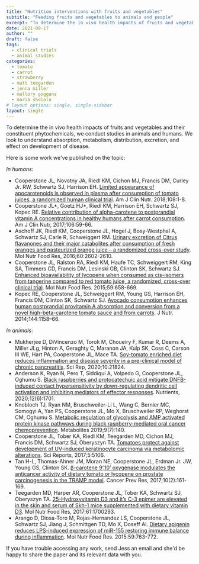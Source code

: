 ```yaml
---
title: "Nutrition interventions with fruits and vegetables"
subtitle: "Feeding fruits and vegetables to animals and people"
excerpt: "To determine the in vivo health impacts of fruits and vegetables and their constituent phytochemicals, we conduct studies in animals and humans.  We look to understand absorption, metabolism, distribution, excretion, and effect on development of disease."
date: 2021-09-17
author: ""
draft: false
tags:
  - clinical trials
  - animal studies
categories:
  - tomato
  - carrot
  - strawberry
  - matt teegarden
  - jenna miller
  - mallory goggans
  - maria sholola
# layout options: single, single-sidebar
layout: single
---
```

To determine the in vivo health impacts of fruits and vegetables and their constituent phytochemicals, we conduct studies in animals and humans.  We look to understand absorption, metabolism, distribution, excretion, and effect on development of disease.

Here is some work we've published on the topic:

*In humans*: <br>
- Cooperstone JL, Novotny JA, Riedl KM, Cichon MJ, Francis DM, Curley Jr. RW, Schwartz SJ, Harrison EH. [Limited appearance of apocarotenoids is observed in plasma after consumption of tomato juices, a randomized human clinical trial](https://doi.org/10.1093/ajcn/nqy177).  Am J Clin Nutr. 2018;108:1-8.  
- Cooperstone JL*, Goetz HJ*, Riedl KM, Harrison EH, Schwartz SJ, Kopec RE.  [Relative contribution of alpha-carotene to postprandial vitamin A concentrations in healthy humans after carrot consumption](https://doi.org/10.3945/ajcn.116.150821).  Am J Clin Nutr, 2017;106:59-66.  
- Aschoff JK, Riedl KM, Cooperstone JL, Hogel J, Bosy-Westphal A, Schwartz SJ, Carle R, Schweiggert RM.   [Urinary excretion of Citrus flavanones and their major catabolites after consumption of fresh oranges and pasteurized orange juice – a randomized cross-over study](https://doi.org/10.1002/mnfr.201600315).  Mol Nutr Food Res, 2016;60:2602-2610.  
- Cooperstone JL, Ralston RA, Riedl KM, Haufe TC, Schweiggert RM, King SA, Timmers CD, Francis DM, Lesinski GB, Clinton SK, Schwartz SJ. [Enhanced bioavailability of lycopene when consumed as cis-isomers from tangerine compared to red tomato juice, a randomized, cross-over clinical trial](https://doi.org/10.1002/mnfr.201400658).  Mol Nutr Food Res. 2015;59:658-669.  
- Kopec RE, Cooperstone JL, Schweiggert RM, Young GS, Harrison EH, Francis DM, Clinton SK, Schwartz SJ. [Avocado consumption enhances human postprandial provitamin A absorption and conversion from a novel high-beta-carotene tomato sauce and from carrots](https://doi.org/10.3945/jn.113.187674). J Nutr. 2014;144:1158–66.  

*In animals*: <br>
- Mukherjee D, DiVincenzo M, Torok M, Choueiry F, Kumar R, Deems A, Miller JLg, Hinton A, Geraghty C, Maranon JA, Kulp SK, Coss C, Carson III WE, Hart PA, Cooperstone JL, Mace TA.  [Soy-tomato enriched diet reduces inflammation and disease severity in a pre-clinical model of chronic pancreatitis](https://doi.org/10.1038/s41598-020-78762-9).  Sci Rep, 2020;10:21824.  
- Anderson K, Ryan N, Pero T, Siddiqui A, Volpedo G, Cooperstone JL, Oghumu S.  [Black raspberries and protocatechuic acid mitigate DNFB-induced contact hypersensitivity by down-regulating dendritic cell activation and inhibiting mediators of effector responses](https://doi.org/10.3390/nu12061701). Nutrients, 2020;12(6):1701.
- Knobloch TJ, Ryan NM, Bruschweiler-Li L, Wang C, Bernier MC, Somogyi A, Yan PS, Cooperstone JL, Mo X, Bruschweiler RP, Weghorst CM, Oghumu S.  [Metabolic regulation of glycolysis and AMP activated protein kinase pathways during black raspberry-mediated oral cancer chemoprevention](https://doi.org/10.3390/metabo9070140). Metabolites 2019;9(7):140. 
- Cooperstone JL, Tober KA, Riedl KM, Teegarden MD, Cichon MJ, Francis DM, Schwartz SJ, Oberyszyn TA. [Tomatoes protect against development of UV-induced keratinocyte carcinoma via metabolomic alterations](https://doi.org/10.1038/s41598-017-05568-7).  Sci Reports, 2017;5:5106.  
- Tan H-L, Thomas-Ahner JM, Moran NE, Cooperstone JL, Erdman Jr. JW, Young GS, Clinton SK.  [β-carotene 9’,10’ oxygenase modulates the anticancer activity of dietary tomato or lycopene on prostate carcinogenesis in the TRAMP model](https://doi.org/10.1158/1940-6207.CAPR-15-0402).  Cancer Prev Res, 2017;10(2):161-169.  
- Teegarden MD, Harper AR, Cooperstone JL, Tober KA, Schwartz SJ, Oberyszyn TA. [25-Hydroxyvitamin D3 and it’s C-3 epimer are elevated in the skin and serum of Skh-1 mice supplemented with dietary vitamin D3](https://doi.org/10.1002/mnfr.201700293). Mol Nutr Food Res, 2017;61:1700293.  
- Arango D, Diosa-Toro M, Rojas-Hernandez LS, Cooperstone JL, Schwartz SJ, Jiang J, Schmittgen TD, Mo X, Doseff AI.  [Dietary apigenin reduces LPS-induced expression of miR-155 restoring immune balance during inflammation](https://doi.org/10.1002/mnfr.2014007050).  Mol Nutr Food Res. 2015:59:763-772.  

  

If you have trouble accessing any work, send Jess an email and she'd be happy to share the paper and its relevant data with you.


